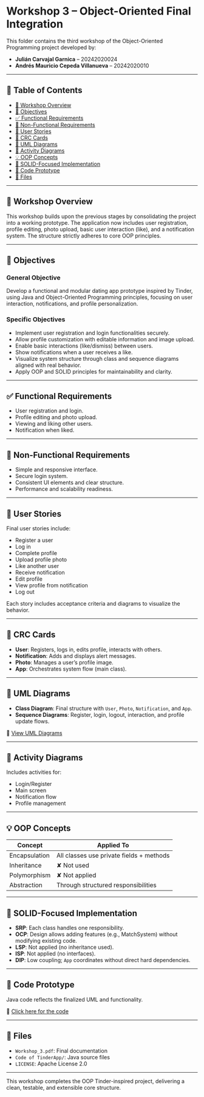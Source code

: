 # Workshop 3 – Object-Oriented Final Integration

This folder contains the third workshop of the Object-Oriented Programming project developed by:

- **Julián Carvajal Garnica** – 20242020024  
- **Andrés Mauricio Cepeda Villanueva** – 20242020010  

---

## 📑 Table of Contents

- [📘 Workshop Overview](#-workshop-overview)
- [🎯 Objectives](#-objectives)
- [✅ Functional Requirements](#-functional-requirements)
- [🔐 Non-Functional Requirements](#-non-functional-requirements)
- [🧩 User Stories](#-user-stories)
- [🧠 CRC Cards](#-crc-cards)
- [🧱 UML Diagrams](#-uml-diagrams)
- [🔄 Activity Diagrams](#-activity-diagrams)
- [💡 OOP Concepts](#-oop-concepts)
- [🧪 SOLID-Focused Implementation](#-solid-focused-implementation)
- [📂 Code Prototype](#-code-prototype)
- [📄 Files](#-files)

---

## 📘 Workshop Overview

This workshop builds upon the previous stages by consolidating the project into a working prototype. The application now includes user registration, profile editing, photo upload, basic user interaction (like), and a notification system. The structure strictly adheres to core OOP principles.

---

## 🎯 Objectives

### General Objective
Develop a functional and modular dating app prototype inspired by Tinder, using Java and Object-Oriented Programming principles, focusing on user interaction, notifications, and profile personalization.

### Specific Objectives
- Implement user registration and login functionalities securely.
- Allow profile customization with editable information and image upload.
- Enable basic interactions (like/dismiss) between users.
- Show notifications when a user receives a like.
- Visualize system structure through class and sequence diagrams aligned with real behavior.
- Apply OOP and SOLID principles for maintainability and clarity.

---

## ✅ Functional Requirements

- User registration and login.
- Profile editing and photo upload.
- Viewing and liking other users.
- Notification when liked.

---

## 🔐 Non-Functional Requirements

- Simple and responsive interface.
- Secure login system.
- Consistent UI elements and clear structure.
- Performance and scalability readiness.

---

## 🧩 User Stories

Final user stories include:

- Register a user  
- Log in  
- Complete profile  
- Upload profile photo  
- Like another user  
- Receive notification  
- Edit profile  
- View profile from notification  
- Log out

Each story includes acceptance criteria and diagrams to visualize the behavior.

---

## 🧠 CRC Cards

- **User**: Registers, logs in, edits profile, interacts with others.  
- **Notification**: Adds and displays alert messages.  
- **Photo**: Manages a user’s profile image.  
- **App**: Orchestrates system flow (main class).

---

## 🧱 UML Diagrams

- **Class Diagram**: Final structure with `User`, `Photo`, `Notification`, and `App`.
- **Sequence Diagrams**: Register, login, logout, interaction, and profile update flows.

🔗 [View UML Diagrams](https://lucid.app/lucidchart/03ad0193-ff99-4b08-9336-efa20bfca03c/edit?page=HWEp-vi-RSFO)

---

## 🔄 Activity Diagrams

Includes activities for:

- Login/Register
- Main screen
- Notification flow
- Profile management

---

## 💡 OOP Concepts

| Concept         | Applied To                             |
|----------------|-----------------------------------------|
| Encapsulation  | All classes use private fields + methods |
| Inheritance    | ✘ Not used                             |
| Polymorphism   | ✘ Not applied                          |
| Abstraction    | Through structured responsibilities     |

---

## 🧪 SOLID-Focused Implementation

- **SRP**: Each class handles one responsibility.
- **OCP**: Design allows adding features (e.g., MatchSystem) without modifying existing code.
- **LSP**: Not applied (no inheritance used).
- **ISP**: Not applied (no interfaces).
- **DIP**: Low coupling; `App` coordinates without direct hard dependencies.

---

## 📂 Code Prototype

Java code reflects the finalized UML and functionality.

🔗 [Click here for the code](https://github.com/Foulsito/TinderApp/tree/main/Workshop_3)

---

## 📄 Files

- `Workshop_3.pdf`: Final documentation
- `Code of TinderApp/`: Java source files
- `LICENSE`: Apache License 2.0

---

This workshop completes the OOP Tinder-inspired project, delivering a clean, testable, and extensible core structure.
